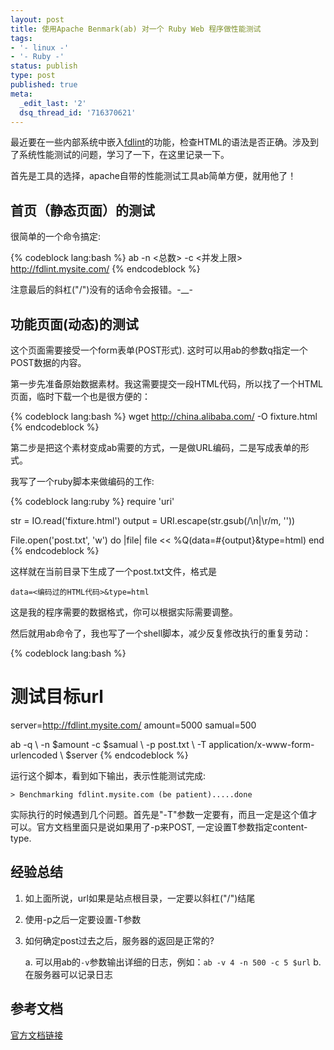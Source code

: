 ```yaml
---
layout: post
title: 使用Apache Benmark(ab) 对一个 Ruby Web 程序做性能测试
tags:
- '- linux -'
- '- Ruby -'
status: publish
type: post
published: true
meta:
  _edit_last: '2'
  dsq_thread_id: '716370621'
---
```

最近要在一些内部系统中嵌入[fdlint](https://github.com/qhwa/fdlint-host/)的功能，检查HTML的语法是否正确。涉及到了系统性能测试的问题，学习了一下，在这里记录一下。

首先是工具的选择，apache自带的性能测试工具ab简单方便，就用他了！


首页（静态页面）的测试
-----------------------


很简单的一个命令搞定:

{% codeblock lang:bash %}
ab -n <总数> -c <并发上限> http://fdlint.mysite.com/
{% endcodeblock %}

注意最后的斜杠("/")没有的话命令会报错。-__-


功能页面(动态)的测试
--------------------


这个页面需要接受一个form表单(POST形式). 这时可以用ab的参数q指定一个POST数据的内容。

第一步先准备原始数据素材。我这需要提交一段HTML代码，所以找了一个HTML页面，临时下载一个也是很方便的：

{% codeblock lang:bash %}
wget http://china.alibaba.com/ -O fixture.html
{% endcodeblock %}

第二步是把这个素材变成ab需要的方式，一是做URL编码，二是写成表单的形式。

我写了一个ruby脚本来做编码的工作: 

{% codeblock lang:ruby %}
require 'uri'

str = IO.read('fixture.html')
output = URI.escape(str.gsub(/\\n|\\r/m, ''))

File.open('post.txt', 'w') do |file|
  file << %Q(data=#{output}&type=html)
end
{% endcodeblock %}

这样就在当前目录下生成了一个post.txt文件，格式是

    data=<编码过的HTML代码>&type=html

这是我的程序需要的数据格式，你可以根据实际需要调整。

然后就用ab命令了，我也写了一个shell脚本，减少反复修改执行的重复劳动：

{% codeblock lang:bash %}
# 测试目标url
server=http://fdlint.mysite.com/
amount=5000
samual=500

ab -q \\
   -n $amount -c $samual \\
   -p post.txt \\
   -T application/x-www-form-urlencoded \\
   $server
{% endcodeblock %}

运行这个脚本，看到如下输出，表示性能测试完成:

    > Benchmarking fdlint.mysite.com (be patient).....done


实际执行的时候遇到几个问题。首先是"-T"参数一定要有，而且一定是这个值才可以。官方文档里面只是说如果用了-p来POST, 一定设置T参数指定content-type.
            
经验总结
--------

1. 如上面所说，url如果是站点根目录，一定要以斜杠("/")结尾
2. 使用-p之后一定要设置-T参数
3. 如何确定post过去之后，服务器的返回是正常的?

    a. 可以用ab的`-v`参数输出详细的日志，例如：`ab -v 4 -n 500 -c 5 $url`
    b. 在服务器可以记录日志

参考文档
--------

[官方文档链接](http://httpd.apache.org/docs/2.4/programs/ab.html)
